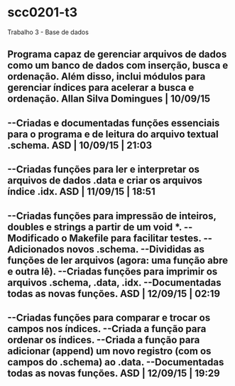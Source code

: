 # scc0201-t3
Trabalho 3 - Base de dados

Programa capaz de gerenciar arquivos de dados como um banco de dados com inserção, busca e ordenação.
Além disso, inclui módulos para gerenciar índices para acelerar a busca e ordenação. 
Allan Silva Domingues | 10/09/15
---------------------------------------------------------------------------------------------------------
--Criadas e documentadas funções essenciais para o programa e de leitura do arquivo textual .schema.
ASD | 10/09/15 | 21:03
---------------------------------------------------------------------------------------------------------
--Criadas funções para ler e interpretar os arquivos de dados .data e criar os arquivos índice .idx.
ASD | 11/09/15 | 18:51
---------------------------------------------------------------------------------------------------------
--Criadas funções para impressão de inteiros, doubles e strings a partir de um void \*.
--Modificado o Makefile para facilitar testes.
--Adicionados novos .schema.
--Divididas as funções de ler arquivos (agora: uma função abre e outra lê).
--Criadas funções para imprimir os arquivos .schema, .data, .idx.
--Documentadas todas as novas funções.
ASD | 12/09/15 | 02:19
---------------------------------------------------------------------------------------------------------
--Criadas funções para comparar e trocar os campos nos índices.
--Criada a função para ordenar os índices.
--Criada a função para adicionar (append) um novo registro (com os campos do .schema) ao .data.
--Documentadas todas as novas funções.
ASD | 12/09/15 | 19:29
---------------------------------------------------------------------------------------------------------
